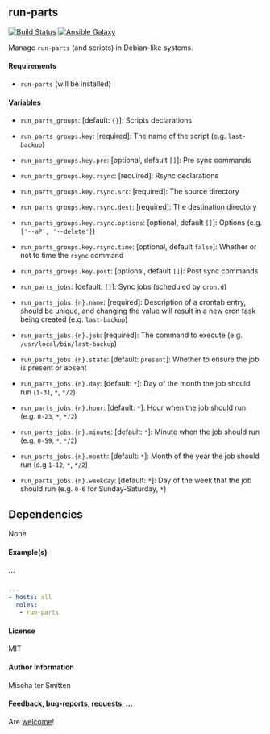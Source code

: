 ## run-parts

[![Build Status](https://travis-ci.org/Oefenweb/ansible-run-parts.svg?branch=master)](https://travis-ci.org/Oefenweb/ansible-run-parts) [![Ansible Galaxy](http://img.shields.io/badge/ansible--galaxy-run--parts-blue.svg)](https://galaxy.ansible.com/Oefenweb/run-parts)

Manage `run-parts` (and scripts) in Debian-like systems.

#### Requirements

* `run-parts` (will be installed)

#### Variables

* `run_parts_groups`: [default: `{}`]: Scripts declarations
* `run_parts_groups.key`: [required]: The name of the script (e.g. `last-backup`)
* `run_parts_groups.key.pre`: [optional, default `[]`]: Pre sync commands
* `run_parts_groups.key.rsync`: [required]: Rsync declarations
* `run_parts_groups.key.rsync.src`: [required]: The source directory
* `run_parts_groups.key.rsync.dest`: [required]: The destination directory
* `run_parts_groups.key.rsync.options`: [optional, default `[]`]: Options (e.g. `['--aP', '--delete']`)
* `run_parts_groups.key.rsync.time`: [optional, default `false`]: Whether or not to time the `rsync` command
* `run_parts_groups.key.post`: [optional, default `[]`]: Post sync commands

* `run_parts_jobs`: [default: `[]`]: Sync jobs (scheduled by `cron.d`)
* `run_parts_jobs.{n}.name`: [required]: Description of a crontab entry, should be unique, and changing the value will result in a new cron task being created (e.g. `last-backup`)
* `run_parts_jobs.{n}.job`: [required]: The command to execute (e.g. `/usr/local/bin/last-backup`)
* `run_parts_jobs.{n}.state`: [default: `present`]: Whether to ensure the job is present or absent
* `run_parts_jobs.{n}.day`: [default: `*`]: Day of the month the job should run (`1-31`, `*`, `*/2`)
* `run_parts_jobs.{n}.hour`: [default: `*`]: Hour when the job should run (e.g. `0-23`, `*`, `*/2`)
* `run_parts_jobs.{n}.minute`: [default: `*`]: Minute when the job should run (e.g. `0-59`, `*`, `*/2`)
* `run_parts_jobs.{n}.month`: [default: `*`]: Month of the year the job should run (e.g `1-12`, `*`, `*/2`)
* `run_parts_jobs.{n}.weekday`: [default: `*`]: Day of the week that the job should run (e.g. `0-6` for Sunday-Saturday, `*`)

## Dependencies

None

#### Example(s)

##### ...

```yaml
---
- hosts: all
  roles:
   - run-parts
```

#### License

MIT

#### Author Information

Mischa ter Smitten

#### Feedback, bug-reports, requests, ...

Are [welcome](https://github.com/Oefenweb/ansible-run-parts/issues)!
